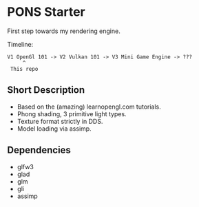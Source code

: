 # PONS Starter

First step towards my rendering engine.

Timeline:
```
V1 OpenGl 101 -> V2 Vulkan 101 -> V3 Mini Game Engine -> ???
     ^
 This repo
```

## Short Description
* Based on the (amazing) learnopengl.com tutorials.
* Phong shading, 3 primitive light types.
* Texture format strictly in DDS.
* Model loading via assimp.

## Dependencies
* glfw3
* glad
* glm
* gli
* assimp